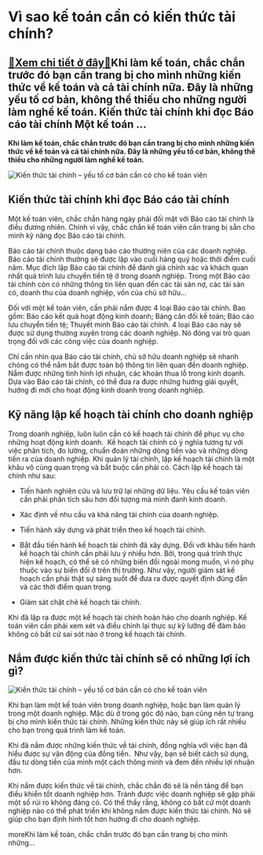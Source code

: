 Vì sao kế toán cần có kiến thức tài chính?
==========================================

[:gift:Xem chi tiết ở đây:gift:](https://hddtvn.com/vi-sao-ke-toan-can-co-kien-thuc-tai-chinh/)Khi làm kế toán, chắc chắn trước đó bạn cần trang bị cho mình những kiến thức về kế toán và cả tài chính nữa. Đây là những yếu tố cơ bản, không thể thiếu cho những người làm nghề kế toán. Kiến thức tài chính khi đọc Báo cáo tài chính Một kế toán …
-------------------------------------------------------------------------------------------------------------------------------------------------------------------------------------------------------------------------------------------------------

**Khi làm kế toán, chắc chắn trước đó bạn cần trang bị cho mình những kiến thức về kế toán và cả tài chính nữa. Đây là những yếu tố cơ bản, không thể thiếu cho những người làm nghề kế toán.**


![Kiến thức tài chính – yếu tố cơ bản cần có cho kế toán viên](https://hddtvn.com/wp-content/uploads/2021/01/sai-lam-can-tranh-trong-cong-tac-ke-toan-tai-chinh.jpg)


Kiến thức tài chính khi đọc Báo cáo tài chính
---------------------------------------------


Một kế toán viên, chắc chắn hàng ngày phải đối mặt với Báo cáo tài chính là điều đương nhiên. Chính vì vậy, chắc chắn kế toán viên cần trang bị sẵn cho mình kỹ năng đọc Báo cáo tài chính.


Báo cáo tài chính thuộc dạng báo cáo thường niên của các doanh nghiệp. Báo cáo tài chính thường sẽ được lập vào cuối hàng quý hoặc thời điểm cuối năm. Mục đích lập Báo cáo tài chính để đánh giá chính xác và khách quan nhất quá trình lưu chuyển tiền tệ ở trong doanh nghiệp. Trong một Báo cáo tài chính còn có những thông tin liên quan đến các tài sản nợ, các tài sản có, doanh thu của doanh nghiệp, vốn của chủ sở hữu…


Đối với một kế toán viên, cần phải nắm được 4 loại Báo cáo tài chính. Bao gồm: Báo cáo kết quả hoạt động kinh doanh; Bảng cân đối kế toán; Báo cáo lưu chuyển tiền tệ; Thuyết minh Báo cáo tài chính. 4 loại Báo cáo này sẽ được sử dụng thường xuyên trong các doanh nghiệp. Nó đóng vai trò quan trọng đối với các công việc của doanh nghiệp.


Chỉ cần nhìn qua Báo cáo tài chính, chủ sở hữu doanh nghiệp sẽ nhanh chóng có thể nắm bắt được toàn bộ thông tin liên quan đến doanh nghiệp. Nắm được những tình hình lợi nhuận, các khoản thua lỗ trong kinh doanh. Dựa vào Báo cáo tài chính, có thể đưa ra được những hướng giải quyết, hướng đi mới cho hoạt động kinh doanh trong doanh nghiệp.


Kỹ năng lập kế hoạch tài chính cho doanh nghiệp
-----------------------------------------------


Trong doanh nghiệp, luôn luôn cần có kế hoạch tài chính để phục vụ cho những hoạt động kinh doanh.  Kế hoạch tài chính có ý nghĩa tương tự với việc phân tích, đo lường, chuẩn đoán những dòng tiền vào và những dòng tiền ra của doanh nghiệp. Khi quản lý tài chính, lập kế hoạch tài chính là một khâu vô cùng quan trọng và bắt buộc cần phải có. Cách lập kế hoạch tài chính như sau:




* Tiến hành nghiên cứu và lưu trữ lại những dữ liệu. Yêu cầu kế toán viên cần phải phân tích sâu hơn đối tượng mà mình đanh kinh doanh.

* Xác định về nhu cầu và khả năng tài chính của doanh nghiệp.

* Tiến hành xây dựng và phát triển theo kế hoạch tài chính.

* Bắt đầu tiến hành kế hoạch tài chính đã xây dựng. Đối với khâu tiến hành kế hoạch tài chính cần phải lưu ý nhiều hơn. Bởi, trong quá trình thực hiện kế hoạch, có thể sẽ có những biến đổi ngoài mong muốn, vì nó phụ thuộc vào sự biến đổi ở trên thị trường. Như vậy, người giám sát kế hoạch cần phải thật sự sáng suốt để đưa ra được quyết định đúng đắn và các thời điểm quan trọng.

* Giám sát chặt chẽ kế hoạch tài chính.



Khi đã lập ra được một kế hoạch tài chính hoàn hảo cho doanh nghiệp. Kế toán viên cần phải xem xét và điều chỉnh lại thực sự kỹ lưỡng để đảm bảo không có bất cứ sai sót nào ở trong kế hoạch tài chính.


Nắm được kiến thức tài chính sẽ có những lợi ích gì?
----------------------------------------------------


![Kiến thức tài chính – yếu tố cơ bản cần có cho kế toán viên](https://hddtvn.com/wp-content/uploads/2021/01/1_72780.jpg)


Khi bạn làm một kế toán viên trong doanh nghiệp, hoặc bạn làm quản lý trong một doanh nghiệp. Mặc dù ở trong góc độ nào, bạn cũng nên tự trang bị cho mình kiến thức tài chính. Những kiến thức này sẽ giúp ích rất nhiều cho bạn trong quá trình làm kế toán.


Khi đã nắm được những kiến thức về tài chính, đồng nghĩa với việc bạn đã hiểu được sự vận động của đồng tiền.  Như vậy, bạn sẽ biết cách sử dụng, đầu tư dòng tiền của mình một cách thông minh và đem đến nhiều lợi nhuận hơn.


Khi nắm được kiến thức về tài chính, chắc chắn đó sẽ là nền tảng để bạn điều khiển tốt doanh nghiệp hơn. Tránh được việc doanh nghiệp sẽ gặp phải một số rủi ro không đáng có. Có thể thấy rằng, không có bất cứ một doanh nghiệp nào có thể phát triển khi không nắm được kiến thức tài chính. Nó sẽ giúp cho bạn định hình tốt hơn hướng đi cho doanh nghiệp.


moreKhi làm kế toán, chắc chắn trước đó bạn cần trang bị cho mình những…

